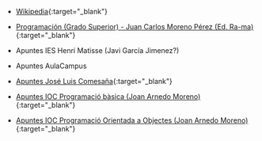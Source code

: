 - [Wikipedia](https://es.wikipedia.org){:target="_blank"}

- [Programación (Grado Superior) - Juan Carlos Moreno Pérez (Ed. Ra-ma)](https://www.ra-ma.es/libro/programacion-grado-superior_48302/){:target="_blank"}
- Apuntes IES Henri Matisse (Javi García Jimenez?)
- Apuntes AulaCampus
- [Apuntes José Luis Comesaña](https://www.sitiolibre.com/){:target="_blank"}
- [Apuntes IOC Programació bàsica (Joan Arnedo Moreno)](https://ioc.xtec.cat/materials/FP/Recursos/fp_asx_m03_/web/fp_asx_m03_htmlindex/index.html){:target="_blank"}
- [Apuntes IOC Programació Orientada a Objectes (Joan Arnedo Moreno)](https://ioc.xtec.cat/materials/FP/Recursos/fp_dam_m03_/web/fp_dam_m03_htmlindex/index.html){:target="_blank"}

